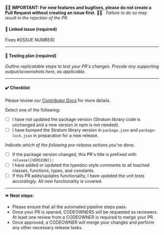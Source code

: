 🚨🚨 **IMPORTANT: For new features and bugfixes, please do not create a Pull Request without creating an issue first.** 🚨🚨  
*Failure to do so may result in the rejection of the PR.*

#### 🔖 Linked issue (required)  
Fixes #[ISSUE NUMBER]  

----

#### 👷 Testing plan (required)
*Outline replicatable steps to test your PR's changes. Provide any supporting output/screenshots here, as applicable.*

-----

#### ✔️ Checklist

Please review our [Contributor Docs](https://github.com/capitalone/Stratum-Observability/blob/main/CONTRIBUTING.md) for more details.

Select one of the following:
* [ ] I have not updated the package version (Stratum library code is unchanged and a new version in npm is not needed).
* [ ] I have bumped the Stratum library version in `package.json` and `package-lock.json` in preparation for a new release.

*Indicate which of the following pre-release actions you've done.*  
* [ ] If the package version changed, this PR's title is prefixed with `release([VERSION]): `
* [ ] I have added or updated the typedoc-style comments to all touched classes, functions, types, and constants.
* [ ] If this PR adds/updates functionality, I have updated the unit tests accordingly. All new functionality is covered.

----

**⏩ Next steps:**
- Please ensure that all the automated pipeline steps pass.
- Once your PR is opened, CODEOWNERS will be requested as reviewers. At least one review from a CODEOWNER is required to merge your PR.
- Once approved, a CODEOWNER will merge your changes and perform any other necessary release tasks.
